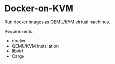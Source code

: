 # Docker-on-KVM
Run docker images as QEMU/KVM virtual machines.

Requirements:
* docker
* QEMU/KVM installation
* libvirt
* Cargo